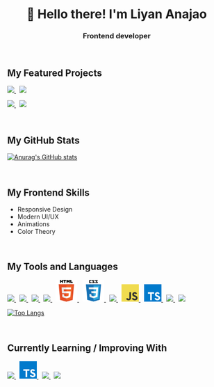 <h1 align="center">👋 Hello there! I'm Liyan Anajao</h1>
<h3 align="center">Frontend developer</h3>

<br>

## My Featured Projects
<p>
  <a href="https://liyannguyen.github.io/Portfolio/" target="_blank">
    <img width="450" src="https://user-images.githubusercontent.com/50958126/163338904-9fd26b2f-1dc4-40a8-b01b-d9a6be5894fb.png">
  </a>
  &nbsp;
  <a href="https://liyannguyen.github.io/The-Coffee-House/" target="_blank">
    <img width="450" src="https://user-images.githubusercontent.com/50958126/163339476-a0096d74-a9f2-4dad-a6cd-d65d338b55d1.png">
  </a>
</p>
<p>
  <a href="https://liyannguyen.github.io/social-media-dashboard/" target="_blank">
    <img width="450" src="https://user-images.githubusercontent.com/50958126/163339964-571aa00e-f84b-4540-a3cb-6589f629ede3.png">
  </a>
  &nbsp;
  <a href="https://liyannguyen.github.io/Image-Gallery/" target="_blank">
    <img width="450" src="https://user-images.githubusercontent.com/50958126/163340183-9df1b17a-8466-4e7e-91c4-a3d9cef0db63.png">
  </a>
</p>

<br>

## My GitHub Stats
[![Anurag's GitHub stats](https://github-readme-stats.vercel.app/api?username=LiyanNguyen&theme=tokyonight&hide_border=true)](https://github.com/anuraghazra/github-readme-stats)

<br>

## My Frontend Skills
- Responsive Design
- Modern UI/UX
- Animations
- Color Theory

<br>

## My Tools and Languages
<p>
  <a href="#">
    <img width="25" src="https://upload.wikimedia.org/wikipedia/commons/thumb/3/33/Figma-logo.svg/320px-Figma-logo.svg.png">
  </a>
  &nbsp;
  <a href="#">
    <img width="40" src="https://git-scm.com/images/logos/downloads/Git-Icon-1788C.png">
  </a>
  &nbsp;
  <a href="#">
    <img width="40" src="https://upload.wikimedia.org/wikipedia/commons/thumb/a/ae/Github-desktop-logo-symbol.svg/1024px-Github-desktop-logo-symbol.svg.png">
  </a>
  &nbsp;
  <a href="#">
    <img width="40" src="https://upload.wikimedia.org/wikipedia/commons/thumb/9/9a/Visual_Studio_Code_1.35_icon.svg/2048px-Visual_Studio_Code_1.35_icon.svg.png">
  </a>
  &nbsp;
  <a href="#">
    <img width="50" src="https://raw.githubusercontent.com/github/explore/80688e429a7d4ef2fca1e82350fe8e3517d3494d/topics/html/html.png">
  </a>
  &nbsp;
  <a href="#">
    <img width="50" src="https://raw.githubusercontent.com/github/explore/80688e429a7d4ef2fca1e82350fe8e3517d3494d/topics/css/css.png">
  </a>
  &nbsp;
  <a href="#">
    <img height="40" src="https://lesscss.org/public/img/less_logo.png">
  </a>
  &nbsp;
  <a href="#">
    <img width="40" src="https://raw.githubusercontent.com/github/explore/80688e429a7d4ef2fca1e82350fe8e3517d3494d/topics/javascript/javascript.png">
  </a>
  &nbsp;
  <a href="#">
    <img width="40" src="https://raw.githubusercontent.com/github/explore/80688e429a7d4ef2fca1e82350fe8e3517d3494d/topics/typescript/typescript.png">
  </a>
  &nbsp;
  <a href="#">
    <img width="45" src="https://upload.wikimedia.org/wikipedia/commons/thumb/9/95/Vue.js_Logo_2.svg/1184px-Vue.js_Logo_2.svg.png">
  </a>
  &nbsp;
  <a href="#">
    <img width="35" src="https://upload.wikimedia.org/wikipedia/commons/thumb/1/1b/Svelte_Logo.svg/1200px-Svelte_Logo.svg.png">
  </a>
</p>

[![Top Langs](https://github-readme-stats.vercel.app/api/top-langs/?username=LiyanNguyen&layout=compact&theme=tokyonight&hide_border=true)](https://github.com/anuraghazra/github-readme-stats)

<p></p>
<br>

## Currently Learning / Improving With
<p>
  <a href="#">
    <img height="40" src="https://lesscss.org/public/img/less_logo.png">
  </a>
  &nbsp;
  <a href="#">
    <img width="40" src="https://raw.githubusercontent.com/github/explore/80688e429a7d4ef2fca1e82350fe8e3517d3494d/topics/typescript/typescript.png">
  </a>
  &nbsp;
  <a href="#">
    <img width="45" src="https://upload.wikimedia.org/wikipedia/commons/thumb/9/95/Vue.js_Logo_2.svg/1184px-Vue.js_Logo_2.svg.png">
  </a>
  &nbsp;
  <a href="#">
    <img width="35" src="https://upload.wikimedia.org/wikipedia/commons/thumb/1/1b/Svelte_Logo.svg/1200px-Svelte_Logo.svg.png">
  </a>
</p>
